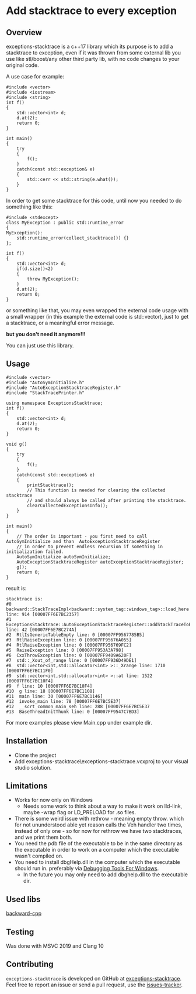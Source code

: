 # Add stacktrace to every exception

## Overview

exceptions-stacktrace  is a c++17 library which its purpose is to add a stacktrace to exception, even if it was thrown from some external lib you use like stl/boost/any other third party lib, with no code changes to your original code.

A use case for example:

```
#include <vector>
#include <iostream>
#include <string>
int f()
{
	std::vector<int> d;
	d.at(2);
	return 0;
}

int main()
{
	try
	{
		f();
	}
	catch(const std::exception& e)
	{
		std::cerr << std::string(e.what());
	}
}
```

In order to get some stacktrace for this code, until now you needed to do something like this:

```
#include <stdexcept>
class MyException : public std::runtime_error
{
MyException():
	std::runtime_error(collect_stacktrace()) {}
};

int f()
{
	std::vector<int> d;
	if(d.size()<2)
	{
		throw MyException();
	}
	d.at(2);
	return 0;
}
```

or something like that, you may even wrapped the external code usage with a small wrapper (in this example the external code is std::vector), just to get a stacktrace, or a meaningful error message.

**but you don't need it anymore!!!**

You can just use this library.

## **Usage**

```
#include <vector>
#include "AutoSymInitialize.h"
#include "AutoExceptionStacktraceRegister.h"
#include "StackTracePrinter.h"

using namespace ExceptionsStacktrace;
int f()
{
	std::vector<int> d;
	d.at(2);
	return 0;
}

void g()
{
	try
	{
		f();
	}
	catch(const std::exception& e)
	{
		printStacktrace();
		// This function is needed for clearing the collected stacktrace
		// and should always be called after printing the stacktrace. 
		clearCollectedExceptionsInfo();
	}
}

int main()
{
	// The order is important - you first need to call AutoSymInitialize and than  AutoExceptionStacktraceRegister
	// in order to prevent endless recursion if something in initialization failed.
	AutoSymInitialize autoSymInitialize;
	AutoExceptionStacktraceRegister autoExceptionStacktraceRegister;
	g();
	return 0;
}
```

result is:

```
stacktrace is:
#0  backward::StackTraceImpl<backward::system_tag::windows_tag>::load_here line: 914 [00007FF6E7BC2357]
#1  ExceptionsStacktrace::AutoExceptionStacktraceRegister::addStackTraceToException line: 42 [00007FF6E7BC274A]
#2  RtlIsGenericTableEmpty line: 0 [00007FF9567785B5]
#3  RtlRaiseException line: 0 [00007FF95676A055]
#4  RtlRaiseException line: 0 [00007FF956769FC2]
#5  RaiseException line: 0 [00007FF953A3A798]
#6  CxxThrowException line: 0 [00007FF9409A620F]
#7  std::_Xout_of_range line: 0 [00007FF936D49DE1]
#8  std::vector<int,std::allocator<int> >::_Xrange line: 1710 [00007FF6E7BC11F0]
#9  std::vector<int,std::allocator<int> >::at line: 1522 [00007FF6E7BC10F4]
#9  f line: 10 [00007FF6E7BC10F4]
#10  g line: 18 [00007FF6E7BC1108]
#11  main line: 30 [00007FF6E7BC1146]
#12  invoke_main line: 78 [00007FF6E7BC5E37]
#12  __scrt_common_main_seh line: 288 [00007FF6E7BC5E37
#13  BaseThreadInitThunk line: 0 [00007FF9547C7BD3]
```


For more examples please view Main.cpp under example dir.

## Installation

- Clone the project
- Add exceptions-stacktrace\exceptions-stacktrace.vcxproj to your visual studio solution.



## **Limitations**

- Works for now only on Windows 
  - Needs some work to think about a way to make it work on lld-link, maybe -wrap flag or LD_PRELOAD for .so files.
- There is some weird issue with rethrow - meaning empty throw. which for not ununderstood able yet reason calls the Veh handler two times, instead of only one - so for now for rethrow we have two stacktraces, and we print them both.
- You need the pdb file of the executable to be in the same directory as the executable in order to work on a computer which the executable wasn't compiled on.
- You need to install dbgHelp.dll in the computer which the executable should run in. preferably via [Debugging Tools For Windows](https://www.microsoft.com/?ref=go).
  - In the future you may only need to add dbghelp.dll to the executable dir.

## Used libs

[backward-cpp](https://github.com/bombela/backward-cpp)

## Testing

Was done with MSVC 2019 and Clang 10

## Contributing

`exceptions-stacktrace` is developed on GitHub at [exceptions-stacktrace](https://github.com/ykfre/exceptions-stacktrace). Feel free to report an issue or send a pull request, use the [issues-tracker](https://github.com/ykfre/exceptions-stacktrace/issues).
